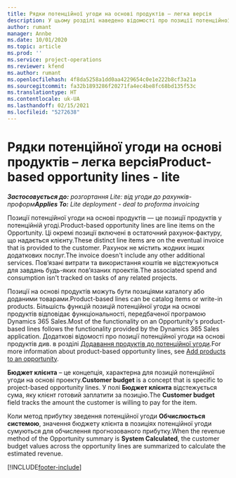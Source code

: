 ```yaml
---
title: Рядки потенційної угоди на основі продуктів – легка версія
description: У цьому розділі наведено відомості про позиції потенційної угоди на основі продуктів у Project Operations.
author: rumant
manager: Annbe
ms.date: 10/01/2020
ms.topic: article
ms.prod: ''
ms.service: project-operations
ms.reviewer: kfend
ms.author: rumant
ms.openlocfilehash: 4f8da5258a1dd0aa4229654c0e1e222b8cf3a21a
ms.sourcegitcommit: fa32b1893286f20271fa4ec4be8fc68bd135f53c
ms.translationtype: HT
ms.contentlocale: uk-UA
ms.lasthandoff: 02/15/2021
ms.locfileid: "5272638"
---
```

# <a name="product-based-opportunity-lines---lite"></a><span data-ttu-id="19766-103">Рядки потенційної угоди на основі продуктів – легка версія</span><span class="sxs-lookup"><span data-stu-id="19766-103">Product-based opportunity lines - lite</span></span>

<span data-ttu-id="19766-104">_**Застосовується до:** розгортання Lite: від угоди до рахунків-проформ_</span><span class="sxs-lookup"><span data-stu-id="19766-104">_**Applies To:** Lite deployment - deal to proforma invoicing_</span></span>

<span data-ttu-id="19766-105">Позиції потенційної угоди на основі продуктів — це позиції продуктів у потенційній угоді.</span><span class="sxs-lookup"><span data-stu-id="19766-105">Product-based opportunity lines are line items on the Opportunity.</span></span> <span data-ttu-id="19766-106">Ці окремі позиції включені в остаточний рахунок-фактуру, що надається клієнту.</span><span class="sxs-lookup"><span data-stu-id="19766-106">These distinct line items are on the eventual invoice that is provided to the customer.</span></span> <span data-ttu-id="19766-107">Рахунок не містить жодних інших додаткових послуг.</span><span class="sxs-lookup"><span data-stu-id="19766-107">The invoice doesn't include any other additional services.</span></span> <span data-ttu-id="19766-108">Пов’язані витрати та використання коштів не відстежуються для завдань будь-яких пов’язаних проектів.</span><span class="sxs-lookup"><span data-stu-id="19766-108">The associated spend and consumption isn't tracked on tasks of any related projects.</span></span>

<span data-ttu-id="19766-109">Позиції на основі продуктів можуть бути позиціями каталогу або доданими товарами.</span><span class="sxs-lookup"><span data-stu-id="19766-109">Product-based lines can be catalog items or write-in products.</span></span> <span data-ttu-id="19766-110">Більшість функцій позицій потенційної угоди на основі продуктів відповідає функціональності, передбаченої програмою Dynamics 365 Sales.</span><span class="sxs-lookup"><span data-stu-id="19766-110">Most of the functionality on an Opportunity's product-based lines follows the functionality provided by the Dynamics 365 Sales application.</span></span> <span data-ttu-id="19766-111">Додаткові відомості про позиції потенційної угоди на основі продуктів див. в розділі [Додавання продуктів до потенційної угоди](https://docs.microsoft.com/dynamics365/sales-enterprise/add-products-opportunity).</span><span class="sxs-lookup"><span data-stu-id="19766-111">For more information about product-based opportunity lines, see [Add products to an opportunity](https://docs.microsoft.com/dynamics365/sales-enterprise/add-products-opportunity).</span></span>

<span data-ttu-id="19766-112">**Бюджет клієнта** – це концепція, характерна для позицій потенційної угоди на основі проекту.</span><span class="sxs-lookup"><span data-stu-id="19766-112">**Customer budget** is a concept that is specific to project-based opportunity lines.</span></span> <span data-ttu-id="19766-113">У полі **Бюджет клієнта** відстежується сума, яку клієнт готовий заплатити за позицію.</span><span class="sxs-lookup"><span data-stu-id="19766-113">The **Customer budget** field tracks the amount the customer is willing to pay for the item.</span></span>

<span data-ttu-id="19766-114">Коли метод прибутку зведення потенційної угоди **Обчислюється системою**, значення бюджету клієнта в позиціях потенційної угоди сумуються для обчислення прогнозованого прибутку.</span><span class="sxs-lookup"><span data-stu-id="19766-114">When the revenue method of the Opportunity summary is **System Calculated**, the customer budget values across the opportunity lines are summarized to calculate the estimated revenue.</span></span> 



[!INCLUDE[footer-include](../../includes/footer-banner.md)]